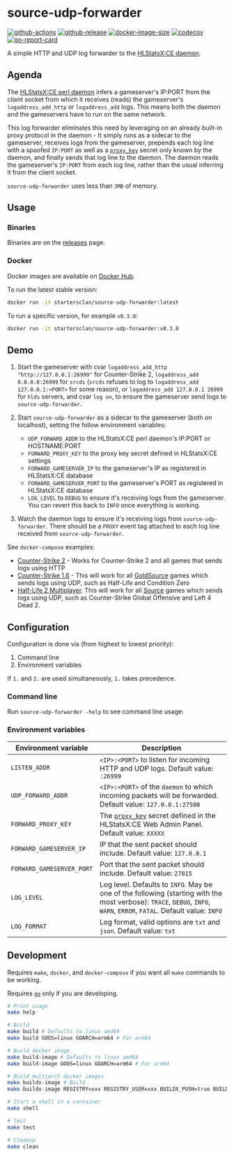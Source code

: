 # source-udp-forwarder

[![github-actions](https://github.com/startersclan/source-udp-forwarder/workflows/ci/badge.svg)](https://github.com/startersclan/source-udp-forwarder/actions)
[![github-release](https://img.shields.io/github/v/release/startersclan/source-udp-forwarder?style=flat-square)](https://github.com/startersclan/source-udp-forwarder/releases/)
[![docker-image-size](https://img.shields.io/docker/image-size/startersclan/source-udp-forwarder/latest)](https://hub.docker.com/r/startersclan/source-udp-forwarder)
[![codecov](https://codecov.io/gh/startersclan/source-udp-forwarder/branch/master/graph/badge.svg)](https://codecov.io/gh/startersclan/source-udp-forwarder)
[![go-report-card](https://goreportcard.com/badge/github.com/startersclan/source-udp-forwarder)](https://goreportcard.com/report/github.com/startersclan/source-udp-forwarder)

A simple HTTP and UDP log forwarder to the [HLStatsX:CE daemon](https://github.com/startersclan/hlstatsx-community-edition).

## Agenda

The [HLStatsX:CE perl daemon](https://github.com/startersclan/hlstatsx-community-edition/blob/v1.9.0/scripts) infers a gameserver's IP:PORT from the client socket from which it receives (reads) the gameserver's `logaddress_add_http` or `logaddress_add` logs. This means both the daemon and the gameservers have to run on the same network.

This log forwarder eliminates this need by leveraging on an already built-in proxy protocol in the daemon - It simply runs as a sidecar to the gameserver, receives logs from the gameserver, prepends each log line with a spoofed `IP:PORT` as well as a [`proxy_key`](https://github.com/startersclan/hlstatsx-community-edition/blob/v1.9.0/scripts/hlstats.pl#L1621) secret only known by the daemon, and finally sends that log line to the daemon. The daemon reads the gameserver's `IP:PORT` from each log line, rather than the usual inferring it from the client socket.

`source-udp-forwarder` uses less than `3MB` of memory.

## Usage

### Binaries

Binaries are on the [releases](https://github.com/startersclan/source-udp-forwarder/releases/) page.

### Docker

Docker images are available on [Docker Hub](https://hub.docker.com/r/startersclan/source-udp-forwarder).

To run the latest stable version:

```sh
docker run -it startersclan/source-udp-forwarder:latest
```

To run a specific version, for example `v0.3.0`:

```sh
docker run -it startersclan/source-udp-forwarder:v0.3.0
```

## Demo

1. Start the gameserver with cvar `logaddress_add_http "http://127.0.0.1:26999"` for Counter-Strike 2, `logaddress_add 0.0.0.0:26999` for `srcds` (`srcds` refuses to log to `logaddress_add 127.0.0.1:<PORT>` for some reason), or `logaddress_add 127.0.0.1 26999` for `hlds` servers, and cvar `log on`, to ensure the gameserver send logs to `source-udp-forwarder`.

2. Start `source-udp-forwarder` as a sidecar to the gameserver (both on localhost), setting the follow environment variables:

    - `UDP_FORWARD_ADDR` to the HLStatsX:CE perl daemon's IP:PORT or HOSTNAME:PORT
    - `FORWARD_PROXY_KEY` to the proxy key secret defined in HLStatsX:CE settings
    - `FORWARD_GAMESERVER_IP` to the gameserver's IP as registered in HLStatsX:CE database
    - `FORWARD_GAMESERVER_PORT` to the gameserver's PORT as registered in HLStatsX:CE database
    - `LOG_LEVEL` to `DEBUG` to ensure it's receiving logs from the gameserver. You can revert this back to `INFO` once everything is working.

3. Watch the daemon logs to ensure it's receiving logs from `source-udp-forwarder`. There should be a `PROXY` event tag attached to each log line received from `source-udp-forwarder`.

See `docker-compose` examples:

- [Counter-Strike 2](docs/srcds-cs2-example/docker-compose.yml) - Works for Counter-Strike 2 and all games that sends logs using HTTP
- [Counter-Strike 1.6](docs/hlds-cstrike-example/docker-compose.yml) - This will work for all [GoldSource](https://developer.valvesoftware.com/wiki/GoldSrc) games which sends logs using UDP, such as Half-Life and Condition Zero
- [Half-Life 2 Multiplayer](docs/srcds-hl2mp-example/docker-compose.yml). This will work for all [Source](https://developer.valvesoftware.com/wiki/Source) games which sends logs using UDP, such as Counter-Strike Global Offensive and Left 4 Dead 2.

## Configuration

Configuration is done via (from highest to lowest priority):

1. Command line
2. Environment variables

If `1.` and `2.` are used simultaneously, `1.` takes precedence.

### Command line

Run `source-udp-forwarder -help` to see command line usage:

### Environment variables

| Environment variable | Description |
|---|---|
| `LISTEN_ADDR` | `<IP>:<PORT>` to listen for incoming HTTP and UDP logs. Default value: `:26999` |
| `UDP_FORWARD_ADDR` | `<IP>:<PORT>` of the `daemon` to which incoming packets will be forwarded. Default value: `127.0.0.1:27500` |
| `FORWARD_PROXY_KEY` | The [`proxy_key`](https://github.com/startersclan/hlstatsx-community-edition/blob/1.6.19/scripts/hlstats.pl#L1780) secret defined in the HLStatsX:CE Web Admin Panel. Default value: `XXXXX` |
| `FORWARD_GAMESERVER_IP` | IP that the sent packet should include. Default value: `127.0.0.1` |
| `FORWARD_GAMESERVER_PORT` | Port that the sent packet should include. Default value: `27015` |
| `LOG_LEVEL` | Log level. Defaults to `INFO`. May be one of the following (starting with the most verbose): `TRACE`, `DEBUG`, `INFO`, `WARN`, `ERROR`, `FATAL`. Default value: `INFO`|
| `LOG_FORMAT` | Log format, valid options are `txt` and `json`. Default value: `txt` |

## Development

Requires `make`, `docker`, and `docker-compose` if you want all `make` commands to be working.

Requires [`go`](https://golang.org/doc/install) only if you are developing.

```sh
# Print usage
make help

# Build
make build # Defaults to linux amd64
make build GOOS=linux GOARCH=arm64 # For arm64

# Build docker image
make build-image # Defaults to linux amd64
make build-image GOOS=linux GOARCH=arm64 # For arm64

# Build multiarch docker images
make buildx-image # Build
make buildx-image REGISTRY=xxx REGISTRY_USER=xxx BUILDX_PUSH=true BUILDX_TAG_LATEST=true # Build and push

# Start a shell in a container
make shell

# Test
make test

# Cleanup
make clean
```

